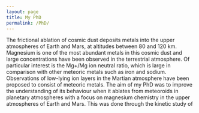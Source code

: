```yaml
---
layout: page
title: My PhD
permalink: /PhD/
---
```


The frictional ablation of cosmic dust deposits metals into the upper atmospheres of Earth and Mars, at altitudes between 80 and 120 km. Magnesium is one of the most abundant metals in this cosmic dust and large concentrations have been observed in the terrestrial atmosphere. Of particular interest is the Mg+/Mg ion neutral ratio, which is large in comparison with other meteoric metals such as iron and sodium.  Observations of low-lying ion layers in the Martian atmosphere have been proposed to consist of meteoric metals.
The aim of my PhD was to improve the understanding of its behaviour when it ablates from meteoroids in planetary atmospheres with a focus on magnesium chemistry in the upper atmospheres of Earth and Mars.
This was done through the kinetic study of 
